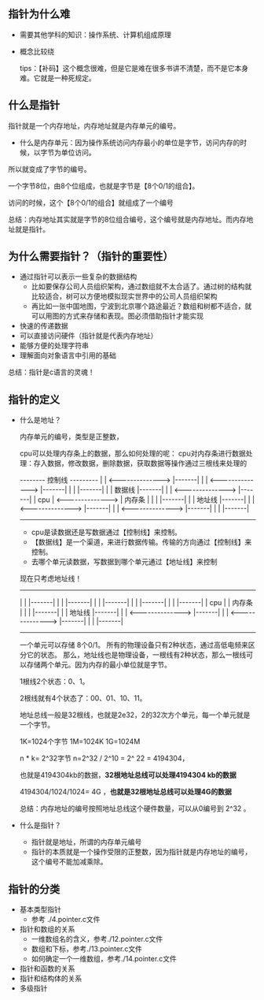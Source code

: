 ## 指针为什么难

- 需要其他学科的知识：操作系统、计算机组成原理
- 概念比较绕

  tips：【补码】这个概念很难，但是它是难在很多书讲不清楚，而不是它本身难。它就是一种死规定。

## 什么是指针
指针就是一个内存地址，内存地址就是内存单元的编号。

- 什么是内存单元：因为操作系统访问内存最小的单位是字节，访问内存的时候，以字节为单位访问。
  
所以就变成了字节的编号。

一个字节8位，由8个位组成，也就是字节是【8个0/1的组合】。

访问的时候，这个【8个0/1的组合】就组成了一个编号

总结：内存地址其实就是字节的8位组合编号，这个编号就是内存地址。而内存地址就是指针。

## 为什么需要指针？（指针的重要性）
- 通过指针可以表示一些复杂的数据结构
  - 比如要保存公司人员组织架构，通过数组就不太合适了。通过树的结构就比较适合，树可以方便地模拟现实世界中的公司人员组织架构
  - 再比如一张中国地图，宁波到北京哪个路途最近？数组和树都不适合，就可以用图的方式来存储和表现。图必须借助指针才能实现
- 快速的传递数据
- 可以直接访问硬件（指针就是代表内存地址）
- 能够方便的处理字符串
- 理解面向对象语言中引用的基础

总结：指针是c语言的灵魂！

## 指针的定义
- 什么是地址？

  内存单元的编号，类型是正整数，

  cpu可以处理内存条上的数据，那么如何处理的呢：
  cpu对内存条进行数据处理：存入数据，修改数据，删除数据，获取数据等操作通过三根线来处理的

  --------        控制线       ---------
  |      | <-------------->   |-------|
  |      | <-------------->   |-------|
  |      |                    |-------|
  |      |        数据线       |-------|
  |      |  <-------------->  |-------|
  | cpu  |  <-------------->  | 内存条 |
  |      |                    |-------|
  |      |        地址线       |-------|
  |      |  <-------------->  |-------|
  |      |  <-------------->  |-------|
  |      |                    |-------|
  --------                    ---------

  - cpu是读数据还是写数据通过【控制线】来控制。
  - 【数据线】是一个渠道，来进行数据传输。传输的方向通过【控制线】来控制。
  - 去哪个单元读数据，写数据到哪个单元通过【地址线】来控制

  现在只考虑地址线！

  --------                   ---------
  |      |                    |-------|
  |      |                    |-------|
  |      |                    |-------|
  |      |                    |-------|
  |      |                    |-------|
  | cpu  |                    | 内存条 |
  |      |                    |-------|
  |      |        地址线       |-------|
  |      |  <-------------->  |-------|
  |      |  <-------------->  |-------|
  |      |                    |-------|
  --------                    ---------

  一个单元可以存储 8个0/1。
  所有的物理设备只有2种状态，通过高低电频来区分它的状态。
  那么，地址线也是物理设备，一根线有2种状态，那么一根线可以存储两个单元。因为内存的最小单位就是字节。

  1根线2个状态：0、1。

  2根线就有4个状态了：00、01、10、11。

  地址总线一般是32根线，也就是2e32，2的32次方个单元，每一个单元就是一个字节。
  
  1K=1024个字节
  1M=1024K
  1G=1024M

  n * k= 2^32字节  n=2^32 / 2^10 = 2^ 22 = 4194304，
  
  也就是4194304kb的数据，**32根地址总线可以处理4194304 kb的数据**

  4194304/1024/1024= 4G ，**也就是32根地址总线可以处理4G的数据**

  总结：内存地址的编号按照地址总线这个硬件数量，可以从0编号到 2^32 。

  
- 什么是指针？
  - 指针就是地址，所谓的内存单元编号
  - 指针的本质就是一个操作受限的正整数，因为指针就是内存地址的编号，这个编号不能加减乘除。

## 指针的分类
- 基本类型指针
  - 参考 ./4.pointer.c文件
- 指针和数组的关系
  - 一维数组名的含义，参考./12.pointer.c文件
  - 数组和下标，参考./13.pointer.c文件
  - 如何确定一个一维数组，参考./14.pointer.c文件
- 指针和函数的关系
- 指针和结构体的关系
- 多级指针